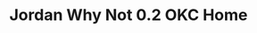 ---
layout: post
title: "Jordan Why Not 0.2 OKC Home"
img: "https://stockx.imgix.net/Air-Jordan-Why-Not-0-2-OKC-Home.png?fit=fill&bg=FFFFFF&w=300&h=214&auto=format,compress&trim=color&q=90&dpr=2&updated_at=1551240252"
release: "Mar 14"
new: "False"
url: "air-jordan-why-not-0-2-okc-home"
sec0: "Similar Shoes"
name00: "LeBron 11 NSW King of Miami" 
url00: "lebron-11-nsw-king-of-miami"
img00: "Nike-Lebron-11-NSW-King-of-Miami.jpg"
name01: "Jordan 1 Retro Silver Medal" 
url01: "jordan-1-retro-silver-medal"
img01: "Air-Jordan-1-Retro-Silver-Medal.jpg"
name02: "LeBron 12 NSW Black Challenge Red" 
url02: "lebron-12-nsw-black-challenge-red"
img02: "Nike-Lebron-12-NSW-Black-Challenge-Red.jpg"
name03: "Jordan 1 Mid Pro Purple Desert Sand (GS)" 
url03: "air-jordan-1-mid-pro-purple-desert-sand-gs"
img03: "Air-Jordan-1-Mid-Pro-Purple-Desert-Sand-GS.png"
name04: "Air Force 1 High PSNY Grey" 
url04: "nike-air-force-1-high-psny-grey"
img04: "Nike-Air-Force-1-High-PSNY-Grey.png"

sec2: "Higher Tops"
name20: "Sneaker Madness UA Curry 1 Dark Matter (ASG)" 
url20: "sneaker-madness-ua-curry-1-dark-matter-asg"
img20: "SM-Under-Armour-Curry-One-Dark-Matter-All-Star.jpg"
name21: "UA Curry 1 Dark Matter (ASG)" 
url21: "ua-curry-1-dark-matter-asg"
img21: "Under-Armour-Curry-One-Dark-Matter-All-Star.jpg"
name22: "LeBron 11 NSW King of Miami" 
url22: "lebron-11-nsw-king-of-miami"
img22: "Nike-Lebron-11-NSW-King-of-Miami.jpg"
name23: "LeBron 12 NSW Black Challenge Red" 
url23: "lebron-12-nsw-black-challenge-red"
img23: "Nike-Lebron-12-NSW-Black-Challenge-Red.jpg"
name24: "UA Curry 2 Professional" 
url24: "ua-curry-2-professional"
img24: "Under-Armour-Curry-Two-Professional.jpg"

sec3: "Lower Tops"
name30: "Nike Dunk SB Low Hackey Sack" 
url30: "nike-dunk-sb-low-hackey-sack"
img30: "Nike-Dunk-SB-Low-Hackey-Sack.jpg"
name31: "Nike SB Dunk Low Elite Sean Malto" 
url31: "nike-sb-dunk-low-elite-sean-malto"
img31: "Nike-SB-Dunk-Low-Elite-Sean-Malto.png"
name32: "Nike Dunk SB Mid Black White Gum" 
url32: "nike-dunk-sb-mid-black-white-gum"
img32: "Nike-Dunk-SB-Mid-Black-White-Gum.jpg"
name33: "Nike SB Blazer Cargo Khaki" 
url33: "nike-sb-blazer-cargo-khaki"
img33: "Nike-Blazer-SB-Cargo-Khaki.jpg"
name34: "Vans Old Skool Flame (2017)" 
url34: "vans-old-skool-flame-2017"
img34: "Vans-Old-Skool-Flame-2017.png"

sec4: "More Red"
name40: "Vans Old Skool Flame (2017)" 
url40: "vans-old-skool-flame-2017"
img40: "Vans-Old-Skool-Flame-2017.png"
name41: "LeBron 11 NSW King of Miami" 
url41: "lebron-11-nsw-king-of-miami"
img41: "Nike-Lebron-11-NSW-King-of-Miami.jpg"
name42: "Jordan 1 Retro Silver Medal" 
url42: "jordan-1-retro-silver-medal"
img42: "Air-Jordan-1-Retro-Silver-Medal.jpg"
name43: "Air Force 1 High PSNY Grey" 
url43: "nike-air-force-1-high-psny-grey"
img43: "Nike-Air-Force-1-High-PSNY-Grey.png"
name44: "LeBron 15 City Series" 
url44: "nike-lebron-15-city-series"
img44: "Nike-LeBron-15-City-Series.png"

sec5: "More Blue"
name50: "Nike Dunk SB Low Eric Koston" 
url50: "nike-dunk-sb-low-eric-koston"
img50: "Nike-Dunk-SB-Low-Eric-Koston.jpg"
name51: "Nike Dunk SB Low Street Fighter Chun Li" 
url51: "nike-dunk-sb-low-street-fighter-chun-li"
img51: "Nike-Dunk-SB-Low-Street-Fighter-Chun-Li.jpg"
name52: "KD 5 Hulk" 
url52: "kd-5-hulk"
img52: "Nike-Zoom-KD-5-Hulk.jpg"
name53: "Nike Dunk SB Mid Black White Gum" 
url53: "nike-dunk-sb-mid-black-white-gum"
img53: "Nike-Dunk-SB-Mid-Black-White-Gum.jpg"
name54: "Nike Dunk SB Mid Photo Blue Ripstop" 
url54: "nike-dunk-sb-mid-photo-blue-ripstop"
img54: "Nike-Dunk-SB-Mid-Photo-Blue-Ripstop.jpg"

sec1: "Matching Streetwear"
name10: "Supreme Debossed Logo Corduroy Jacket Black" 
url10: "supreme-debossed-logo-corduroy-jacket-black"
img10: "products/streetwear/Supreme-Debossed-Logo-Corduroy-Jacket-Black.jpg"
name11: "Supreme Independent Nylon Anorak Black" 
url11: "supreme-independent-nylon-anorak-black"
img11: "products/streetwear/Supreme-Independent-Nylon-Anorak-Black.jpg"
name12: "Supreme AKIRA Syringe Zip Up Sweatshirt Black" 
url12: "supreme-akirasupreme-syringe-zip-up-sweatshirt-black"
img12: "products/streetwear/Supreme-AKIRASupreme-Syringe-Zip-Up-Sweatshirt-Black.jpg"
name13: "Supreme Illegal Business Hooded Sweatshirt Black" 
url13: "supreme-illegal-business-hooded-sweatshirt-black"
img13: "products/streetwear/Supreme-Illegal-Business-Hooded-Sweatshirt-Black.jpg"
name14: "Kith Cobras Quarter Zip Jacket Black" 
url14: "kith-cobras-quarter-zip-jacket-black"
img14: "products/streetwear/Kith-Cobras-Quarter-Zip-Jacket-Black.jpg"

---